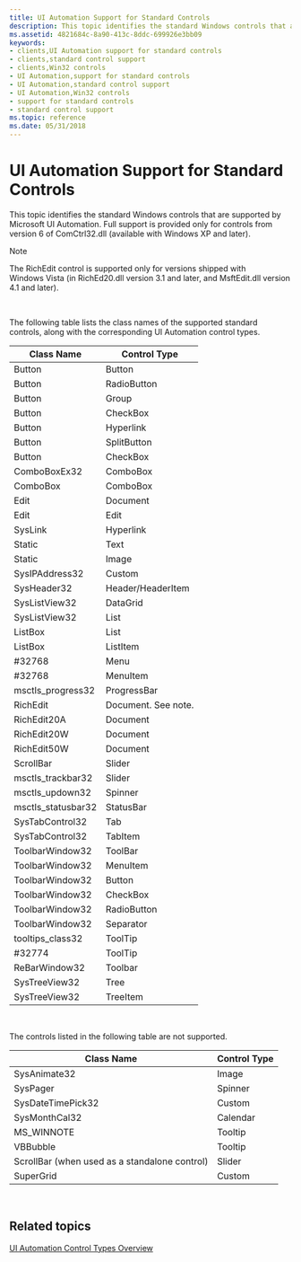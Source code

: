 ```yaml
---
title: UI Automation Support for Standard Controls
description: This topic identifies the standard Windows controls that are supported by Microsoft UI Automation. Full support is provided only for controls from version 6 of ComCtrl32.dll (available with Windows XP and later).
ms.assetid: 4821684c-8a90-413c-8ddc-699926e3bb09
keywords:
- clients,UI Automation support for standard controls
- clients,standard control support
- clients,Win32 controls
- UI Automation,support for standard controls
- UI Automation,standard control support
- UI Automation,Win32 controls
- support for standard controls
- standard control support
ms.topic: reference
ms.date: 05/31/2018
---
```


# UI Automation Support for Standard Controls

This topic identifies the standard Windows controls that are supported by Microsoft UI Automation. Full support is provided only for controls from version 6 of ComCtrl32.dll (available with Windows XP and later).

> [!Note]  
> The RichEdit control is supported only for versions shipped with Windows Vista (in RichEd20.dll version 3.1 and later, and MsftEdit.dll version 4.1 and later).

 

The following table lists the class names of the supported standard controls, along with the corresponding UI Automation control types.



| Class Name          | Control Type        |
|---------------------|---------------------|
| Button              | Button              |
| Button              | RadioButton         |
| Button              | Group               |
| Button              | CheckBox            |
| Button              | Hyperlink           |
| Button              | SplitButton         |
| Button              | CheckBox            |
| ComboBoxEx32        | ComboBox            |
| ComboBox            | ComboBox            |
| Edit                | Document            |
| Edit                | Edit                |
| SysLink             | Hyperlink           |
| Static              | Text                |
| Static              | Image               |
| SysIPAddress32      | Custom              |
| SysHeader32         | Header/HeaderItem   |
| SysListView32       | DataGrid            |
| SysListView32       | List                |
| ListBox             | List                |
| ListBox             | ListItem            |
| \#32768             | Menu                |
| \#32768             | MenuItem            |
| msctls\_progress32  | ProgressBar         |
| RichEdit            | Document. See note. |
| RichEdit20A         | Document            |
| RichEdit20W         | Document            |
| RichEdit50W         | Document            |
| ScrollBar           | Slider              |
| msctls\_trackbar32  | Slider              |
| msctls\_updown32    | Spinner             |
| msctls\_statusbar32 | StatusBar           |
| SysTabControl32     | Tab                 |
| SysTabControl32     | TabItem             |
| ToolbarWindow32     | ToolBar             |
| ToolbarWindow32     | MenuItem            |
| ToolbarWindow32     | Button              |
| ToolbarWindow32     | CheckBox            |
| ToolbarWindow32     | RadioButton         |
| ToolbarWindow32     | Separator           |
| tooltips\_class32   | ToolTip             |
| \#32774             | ToolTip             |
| ReBarWindow32       | Toolbar             |
| SysTreeView32       | Tree                |
| SysTreeView32       | TreeItem            |



 

The controls listed in the following table are not supported.



| Class Name                                    | Control Type |
|-----------------------------------------------|--------------|
| SysAnimate32                                  | Image        |
| SysPager                                      | Spinner      |
| SysDateTimePick32                             | Custom       |
| SysMonthCal32                                 | Calendar     |
| MS\_WINNOTE                                   | Tooltip      |
| VBBubble                                      | Tooltip      |
| ScrollBar (when used as a standalone control) | Slider       |
| SuperGrid                                     | Custom       |



 

## Related topics

<dl> <dt>

[UI Automation Control Types Overview](uiauto-controltypesoverview.md)
</dt> </dl>

 

 




